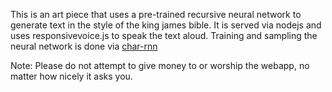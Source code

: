 This is an art piece that uses a pre-trained recursive neural network to generate text in the style of the king james bible. It is served via nodejs and uses responsivevoice.js to speak the text aloud. Training and sampling the neural network is done via <a href="https://github.com/karpathy/char-rnn">char-rnn</a>

Note: Please do not attempt to give money to or worship the webapp, no matter how nicely it asks you.
